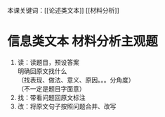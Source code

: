 本课关键词：[[论述类文本]] [[材料分析]]
# 信息类文本 材料分析主观题
1. 读：读题目，预设答案  
	  明确回原文找什么  
	（找表现、做法、意义、原因。。。分角度）  
	（不一定是题目字面意）  
1. 找：带看问题回原文标注  
2. 改：将原文句子按照问题合并、改写  